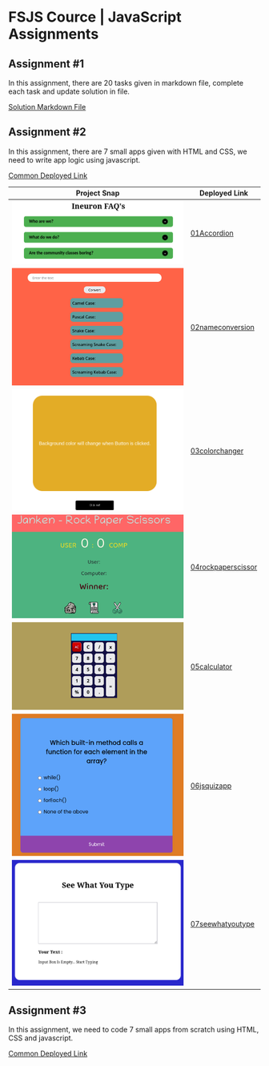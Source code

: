 # FSJS Cource |  JavaScript Assignments



## Assignment #1
In this assignment, there are 20 tasks given in markdown file, complete each task and update solution in file.

[Solution Markdown File](./JavaScript%2001/readme.md)

## Assignment #2
In this assignment, there are 7 small apps given with HTML and CSS, we need to write app logic using javascript.

[Common Deployed Link](https://playful-malabi-fb2e51.netlify.app/javascript%2002/)

| Project Snap      | Deployed Link |
| ----------- | ----------- |
| ![01Accordion](./JavaScript%2002/images/proj01.png)    | [01Accordion](https://playful-malabi-fb2e51.netlify.app/javascript%2002/01accordion/)       |
| ![02nameconversion](./JavaScript%2002/images/proj02.png)   | [02nameconversion](https://playful-malabi-fb2e51.netlify.app/javascript%2002/02nameconversion/)        |
|![03colorchanger](./JavaScript%2002/images/proj03.png)|[03colorchanger](https://playful-malabi-fb2e51.netlify.app/javascript%2002/03colorchanger/)|
|![04rockpaperscissor](./JavaScript%2002/images/proj04.png)|[04rockpaperscissor](https://playful-malabi-fb2e51.netlify.app/javascript%2002/04rockpaperscissor/)|
|![05calculator](./JavaScript%2002/images/proj05.png)| [05calculator](https://playful-malabi-fb2e51.netlify.app/javascript%2002/05calculator/)|
|![06jsquizapp](./JavaScript%2002/images/proj06.png)|[06jsquizapp](https://playful-malabi-fb2e51.netlify.app/javascript%2002/06jsquizapp/)|
|![07seewhatyoutype](./JavaScript%2002/images/proj07.png)|[07seewhatyoutype](https://playful-malabi-fb2e51.netlify.app/javascript%2002/07seewhatyoutype/)|

## Assignment #3
In this assignment, we need to code 7 small apps from scratch using HTML, CSS and javascript.

[Common Deployed Link](https://playful-malabi-fb2e51.netlify.app/javascript%2003/)